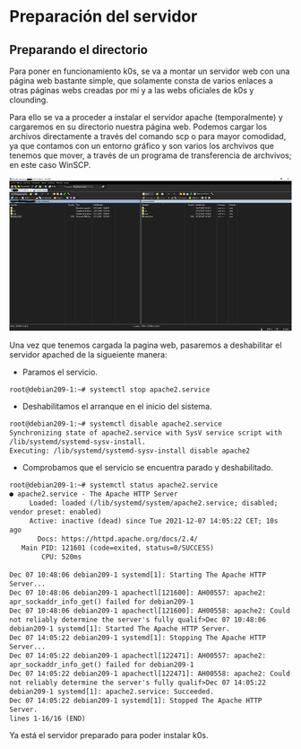 # Preparación del servidor

## Preparando el directorio

Para poner en funcionamiento k0s, se va a montar un servidor web con una página web bastante simple, que solamente consta de varios enlaces a otras páginas webs creadas por mí y a las webs oficiales de k0s y clounding.  

Para ello se va a proceder a instalar el servidor apache (temporalmente) y cargaremos en su directorio nuestra página web. Podemos cargar los archivos directamente a través del comando scp o para mayor comodidad, ya que contamos con un entorno gráfico y son varios los archvivos que tenemos que mover, a través de un programa de transferencia de archvivos; en este caso WinSCP.  

<center>

![WinSCP](https://github.com/Mbonillac/k0s/blob/main/imagenes/Winscp-40.png?raw=true)

</center>

Una vez que tenemos cargada la pagina web, pasaremos a deshabilitar el servidor apached de la sigueiente manera:  

* Paramos el servicio.
~~~
root@debian209-1:~# systemctl stop apache2.service
~~~

* Deshabilitamos el arranque en el inicio del sistema.
~~~
root@debian209-1:~# systemctl disable apache2.service
Synchronizing state of apache2.service with SysV service script with /lib/systemd/systemd-sysv-install.
Executing: /lib/systemd/systemd-sysv-install disable apache2
~~~

* Comprobamos que el servicio se encuentra parado y deshabilitado.
~~~
root@debian209-1:~# systemctl status apache2.service
● apache2.service - The Apache HTTP Server
     Loaded: loaded (/lib/systemd/system/apache2.service; disabled; vendor preset: enabled)
     Active: inactive (dead) since Tue 2021-12-07 14:05:22 CET; 10s ago
       Docs: https://httpd.apache.org/docs/2.4/
   Main PID: 121601 (code=exited, status=0/SUCCESS)
        CPU: 520ms

Dec 07 10:48:06 debian209-1 systemd[1]: Starting The Apache HTTP Server...
Dec 07 10:48:06 debian209-1 apachectl[121600]: AH00557: apache2: apr_sockaddr_info_get() failed for debian209-1
Dec 07 10:48:06 debian209-1 apachectl[121600]: AH00558: apache2: Could not reliably determine the server's fully qualif>Dec 07 10:48:06 debian209-1 systemd[1]: Started The Apache HTTP Server.
Dec 07 14:05:22 debian209-1 systemd[1]: Stopping The Apache HTTP Server...
Dec 07 14:05:22 debian209-1 apachectl[122471]: AH00557: apache2: apr_sockaddr_info_get() failed for debian209-1
Dec 07 14:05:22 debian209-1 apachectl[122471]: AH00558: apache2: Could not reliably determine the server's fully qualif>Dec 07 14:05:22 debian209-1 systemd[1]: apache2.service: Succeeded.
Dec 07 14:05:22 debian209-1 systemd[1]: Stopped The Apache HTTP Server.
lines 1-16/16 (END)
~~~  

Ya está el servidor preparado para poder instalar k0s.